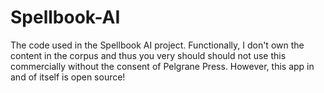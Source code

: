 # Spellbook-AI
The code used in the Spellbook AI project.  Functionally, I don't own the content in the corpus and thus you very should should not use this commercially without the consent of Pelgrane Press.  However, this app in and of itself is open source!
